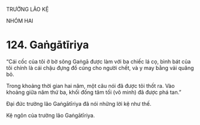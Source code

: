 TRƯỞNG LÃO KỆ

NHÓM HAI

# 124. Gaṅgātīriya

“Cái cốc của tôi ở bờ sông Gaṅgā được làm với ba chiếc lá cọ, bình bát của tôi chính là cái chậu đựng đồ cúng cho người chết, và y may bằng vải quăng bỏ.

Trong khoảng thời gian hai năm, một câu nói đã được tôi thốt ra. Vào khoảng giữa năm thứ ba, khối đống tăm tối (vô minh) đã được phá tan.”

Đại đức trưởng lão Gaṅgātīriya đã nói những lời kệ như thế.

Kệ ngôn của trưởng lão Gaṅgātīriya.

